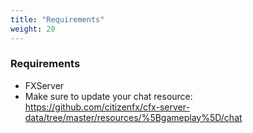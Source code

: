 ```yaml
---
title: "Requirements"
weight: 20
---
```


### Requirements
- FXServer
- Make sure to update your chat resource: https://github.com/citizenfx/cfx-server-data/tree/master/resources/%5Bgameplay%5D/chat